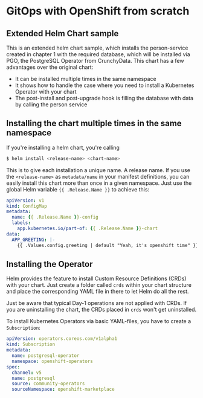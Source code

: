 # GitOps with OpenShift from scratch 
## Extended Helm Chart sample
This is an extended helm chart sample, which installs the person-service created in chapter 1 with the required database, which will be installed via PGO, the PostgreSQL Operator from CrunchyData. This chart has a few advantages over the original chart:

- It can be installed multiple times in the same namespace 
- It shows how to handle the case where you need to install a Kubernetes Operator with your chart
- The post-install and post-upgrade hook is filling the database with data by calling the person service 

## Installing the chart multiple times in the same namespace
If you're installing a helm chart, you're calling 

```bash
$ helm install <release-name> <chart-name>
```
This is to give each installation a unique name. A release name. If you use the `<release-name>` as `metadata/name` in your manifest definitions, you can easily install this chart more than once in a given namespace. Just use the global Helm variable `{{ .Release.Name }}` to achieve this:

```YAML
apiVersion: v1
kind: ConfigMap
metadata:
  name: {{ .Release.Name }}-config
  labels:
    app.kubernetes.io/part-of: {{ .Release.Name }}-chart
data:
  APP_GREETING: |- 
    {{ .Values.config.greeting | default "Yeah, it's openshift time" }}
```



## Installing the Operator 
Helm provides the feature to install Custom Resource Definitions (CRDs) with your chart. Just create a folder called `crds` within your chart structure and place the corresponding YAML file in there to let Helm do all the rest.

Just be aware that typical Day-1 operations are not applied with CRDs. If you are uninstalling the chart, the CRDs placed in `crds` won't get uninstalled. 

To install Kubernetes Operators via basic YAML-files, you have to create a `Subscription`:

```YAML
apiVersion: operators.coreos.com/v1alpha1
kind: Subscription
metadata:
  name: postgresql-operator
  namespace: openshift-operators
spec:
  channel: v5 
  name: postgresql
  source: community-operators 
  sourceNamespace: openshift-marketplace
```
